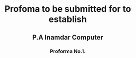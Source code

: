 <center>
<h1>   Profoma to be submitted for to establish </h1>
            <h2>   P.A Inamdar Computer  </h2>
                <h3>  Proforma No.1. </h3>
  </center>
